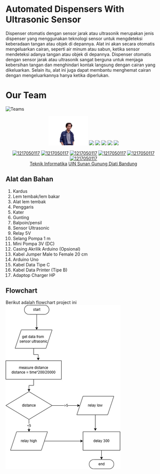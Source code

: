 # Automated Dispensers With Ultrasonic Sensor
Dispenser otomatis dengan sensor jarak atau ultrasonik merupakan jenis dispenser yang menggunakan teknologi sensor untuk mengdeteksi keberadaan tangan atau objek di depannya. Alat ini akan secara otomatis mengeluarkan cairan, seperti air minum atau sabun, ketika sensor mendeteksi adanya tangan atau objek di depannya. Dispenser otomatis dengan sensor jarak atau ultrasonik sangat berguna untuk menjaga kebersihan tangan dan menghindari kontak langsung dengan cairan yang dikeluarkan. Selain itu, alat ini juga dapat membantu menghemat cairan dengan mengeluarkannya hanya ketika diperlukan.

# Our Team
![Teams](https://img.shields.io/badge/Our%20Team-Team%203-blue)
<div align='center'>

<img src="assets/Ray.png" width="128"/>
<img src="assets/Irham.png" width="128"/>
<img src="assets/Silvia.png" width="128"/>
<img src="assets/Ariz.png" width="128"/>
<img src="assets/Yuda.png" width="128"/>
<img src="assets/Wiki.png" width="128"/>

<br>

[![1217050117](https://img.shields.io/badge/117-Ray%20Ramadita-blue)](https://github.com/RayRama) 
  [![1217050117](https://img.shields.io/badge/049-Silvia%20Nurrobianti-blue)](https://github.com/) [![1217050117](https://img.shields.io/badge/085-Sami%20Irhamnilah-blue)](https://github.com/) [![1217050117](https://img.shields.io/badge/119-Yuda%20Ristian-blue)](https://github.com/) [![1217050117](https://img.shields.io/badge/079-Wiki%20Nurrohman-blue)](https://github.com/) [![1217050117](https://img.shields.io/badge/079-Ariz-blue)](https://github.com/)
  <br> [Teknik Informatika](http://if.uinsgd.ac.id/) [UIN Sunan Gunung Djati Bandung](https://uinsgd.ac.id/) 

</div>

## Alat dan Bahan
1. Kardus
2. Lem tembak/lem bakar
3. Alat lem tembak
4. Penggaris
5. Kater
6. Gunting
7. Balpoin/pensil
8. Sensor Ultrasonic
9. Relay 5V
10. Selang Pompa 1 m
11. Mini Pompa 3V (DC)
12. Casing Akrilik Arduino (Opsional)
13. Kabel Jumper Male to Female 20 cm
14. Arduino Uno
15. Kabel Data Tipe C
16. Kabel Data Printer (Tipe B)
17. Adaptop Charger HP

## Flowchart 
Berikut adalah flowchart project ini
<br>![Flowchart_assets](assets/flowchart.jpg)
